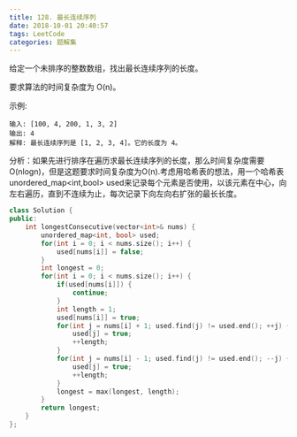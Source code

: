 ```yaml
---
title: 128. 最长连续序列
date: 2018-10-01 20:40:57
tags: LeetCode
categories: 题解集
---
```


给定一个未排序的整数数组，找出最长连续序列的长度。

要求算法的时间复杂度为 O(n)。

示例:
```
输入: [100, 4, 200, 1, 3, 2]
输出: 4
解释: 最长连续序列是 [1, 2, 3, 4]。它的长度为 4。
```
分析：如果先进行排序在遍历求最长连续序列的长度，那么时间复杂度需要O(nlogn)，但是这题要求时间复杂度为O(n).考虑用哈希表的想法，用一个哈希表unordered_map<int,bool> used来记录每个元素是否使用，以该元素在中心，向左右遍历，直到不连续为止，每次记录下向左向右扩张的最长长度。

```cpp
class Solution {
public:
    int longestConsecutive(vector<int>& nums) {
        unordered_map<int, bool> used;
        for(int i = 0; i < nums.size(); i++) {
            used[nums[i]] = false;
        }
        int longest = 0;
        for(int i = 0; i < nums.size(); i++) {
            if(used[nums[i]]) {
                continue;
            }
            int length = 1;
            used[nums[i]] = true;
            for(int j = nums[i] + 1; used.find(j) != used.end(); ++j) {
                used[j] = true;
                ++length;
            }
            for(int j = nums[i] - 1; used.find(j) != used.end(); --j) {
                used[j] = true;
                ++length;
            }
            longest = max(longest, length);
        }
        return longest;
    }
};
```